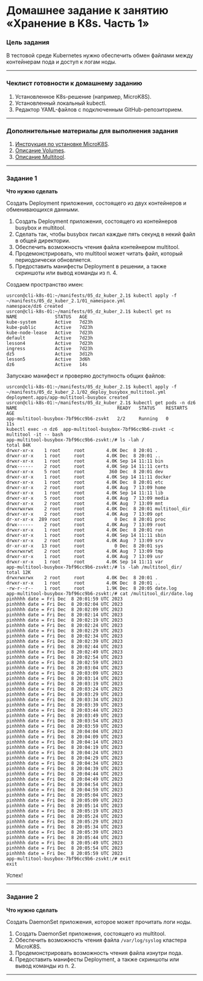 # Домашнее задание к занятию «Хранение в K8s. Часть 1»

### Цель задания

В тестовой среде Kubernetes нужно обеспечить обмен файлами между контейнерам пода и доступ к логам ноды.

------

### Чеклист готовности к домашнему заданию

1. Установленное K8s-решение (например, MicroK8S).
2. Установленный локальный kubectl.
3. Редактор YAML-файлов с подключенным GitHub-репозиторием.

------

### Дополнительные материалы для выполнения задания

1. [Инструкция по установке MicroK8S](https://microk8s.io/docs/getting-started).
2. [Описание Volumes](https://kubernetes.io/docs/concepts/storage/volumes/).
3. [Описание Multitool](https://github.com/wbitt/Network-MultiTool).

------

### Задание 1 

**Что нужно сделать**

Создать Deployment приложения, состоящего из двух контейнеров и обменивающихся данными.

1. Создать Deployment приложения, состоящего из контейнеров busybox и multitool.
2. Сделать так, чтобы busybox писал каждые пять секунд в некий файл в общей директории.
3. Обеспечить возможность чтения файла контейнером multitool.
4. Продемонстрировать, что multitool может читать файл, который периодоически обновляется.
5. Предоставить манифесты Deployment в решении, а также скриншоты или вывод команды из п. 4.

Создаем пространство имен:  
```
usrcon@cli-k8s-01:~/manifests/05_dz_kuber_2.1$ kubectl apply -f ~/manifests/05_dz_kuber_2.1/01_namespace.yml
namespace/dz6 created
usrcon@cli-k8s-01:~/manifests/05_dz_kuber_2.1$ kubectl get ns
NAME              STATUS   AGE
kube-system       Active   7d23h
kube-public       Active   7d23h
kube-node-lease   Active   7d23h
default           Active   7d23h
lesson4           Active   7d23h
ingress           Active   7d23h
dz5               Active   3d12h
lesson5           Active   3d6h
dz6               Active   14s
```

Запускаю манифест и проверяю доступность общих файлов:
```
usrcon@cli-k8s-01:~/manifests/05_dz_kuber_2.1$ kubectl apply -f ~/manifests/05_dz_kuber_2.1/02_deploy_busybox_multitool.yml
deployment.apps/app-multitool-busybox created
usrcon@cli-k8s-01:~/manifests/05_dz_kuber_2.1$ kubectl get pods -n dz6
NAME                                     READY   STATUS    RESTARTS   AGE
app-multitool-busybox-7bf96cc9b6-zsvkt   2/2     Running   0          11s
kubectl exec -n dz6  app-multitool-busybox-7bf96cc9b6-zsvkt -c multitool -it -- bash
app-multitool-busybox-7bf96cc9b6-zsvkt:/# ls -lah /
total 84K
drwxr-xr-x    1 root     root        4.0K Dec  8 20:01 .
drwxr-xr-x    1 root     root        4.0K Dec  8 20:01 ..
drwxr-xr-x    1 root     root        4.0K Sep 14 11:11 bin
drwx------    2 root     root        4.0K Sep 14 11:11 certs
drwxr-xr-x    5 root     root         360 Dec  8 20:01 dev
drwxr-xr-x    1 root     root        4.0K Sep 14 11:11 docker
drwxr-xr-x    1 root     root        4.0K Dec  8 20:01 etc
drwxr-xr-x    2 root     root        4.0K Aug  7 13:09 home
drwxr-xr-x    1 root     root        4.0K Sep 14 11:11 lib
drwxr-xr-x    5 root     root        4.0K Aug  7 13:09 media
drwxr-xr-x    2 root     root        4.0K Aug  7 13:09 mnt
drwxrwxrwx    2 root     root        4.0K Dec  8 20:01 multitool_dir
drwxr-xr-x    2 root     root        4.0K Aug  7 13:09 opt
dr-xr-xr-x  289 root     root           0 Dec  8 20:01 proc
drwx------    2 root     root        4.0K Aug  7 13:09 root
drwxr-xr-x    1 root     root        4.0K Dec  8 20:01 run
drwxr-xr-x    1 root     root        4.0K Sep 14 11:11 sbin
drwxr-xr-x    2 root     root        4.0K Aug  7 13:09 srv
dr-xr-xr-x   13 root     root           0 Dec  8 20:01 sys
drwxrwxrwt    2 root     root        4.0K Aug  7 13:09 tmp
drwxr-xr-x    1 root     root        4.0K Aug  7 13:09 usr
drwxr-xr-x    1 root     root        4.0K Sep 14 11:11 var
app-multitool-busybox-7bf96cc9b6-zsvkt:/# ls -lah /multitool_dir/
total 12K
drwxrwxrwx    2 root     root        4.0K Dec  8 20:01 .
drwxr-xr-x    1 root     root        4.0K Dec  8 20:01 ..
-rw-r--r--    1 root     root        1.9K Dec  8 20:05 date.log
app-multitool-busybox-7bf96cc9b6-zsvkt:/# cat /multitool_dir/date.log
pinhhhh date = Fri Dec  8 20:01:59 UTC 2023
pinhhhh date = Fri Dec  8 20:02:04 UTC 2023
pinhhhh date = Fri Dec  8 20:02:09 UTC 2023
pinhhhh date = Fri Dec  8 20:02:14 UTC 2023
pinhhhh date = Fri Dec  8 20:02:19 UTC 2023
pinhhhh date = Fri Dec  8 20:02:24 UTC 2023
pinhhhh date = Fri Dec  8 20:02:29 UTC 2023
pinhhhh date = Fri Dec  8 20:02:34 UTC 2023
pinhhhh date = Fri Dec  8 20:02:39 UTC 2023
pinhhhh date = Fri Dec  8 20:02:44 UTC 2023
pinhhhh date = Fri Dec  8 20:02:49 UTC 2023
pinhhhh date = Fri Dec  8 20:02:54 UTC 2023
pinhhhh date = Fri Dec  8 20:02:59 UTC 2023
pinhhhh date = Fri Dec  8 20:03:04 UTC 2023
pinhhhh date = Fri Dec  8 20:03:09 UTC 2023
pinhhhh date = Fri Dec  8 20:03:14 UTC 2023
pinhhhh date = Fri Dec  8 20:03:19 UTC 2023
pinhhhh date = Fri Dec  8 20:03:24 UTC 2023
pinhhhh date = Fri Dec  8 20:03:29 UTC 2023
pinhhhh date = Fri Dec  8 20:03:34 UTC 2023
pinhhhh date = Fri Dec  8 20:03:39 UTC 2023
pinhhhh date = Fri Dec  8 20:03:44 UTC 2023
pinhhhh date = Fri Dec  8 20:03:49 UTC 2023
pinhhhh date = Fri Dec  8 20:03:54 UTC 2023
pinhhhh date = Fri Dec  8 20:03:59 UTC 2023
pinhhhh date = Fri Dec  8 20:04:04 UTC 2023
pinhhhh date = Fri Dec  8 20:04:09 UTC 2023
pinhhhh date = Fri Dec  8 20:04:14 UTC 2023
pinhhhh date = Fri Dec  8 20:04:19 UTC 2023
pinhhhh date = Fri Dec  8 20:04:24 UTC 2023
pinhhhh date = Fri Dec  8 20:04:29 UTC 2023
pinhhhh date = Fri Dec  8 20:04:34 UTC 2023
pinhhhh date = Fri Dec  8 20:04:39 UTC 2023
pinhhhh date = Fri Dec  8 20:04:44 UTC 2023
pinhhhh date = Fri Dec  8 20:04:49 UTC 2023
pinhhhh date = Fri Dec  8 20:04:54 UTC 2023
pinhhhh date = Fri Dec  8 20:04:59 UTC 2023
pinhhhh date = Fri Dec  8 20:05:04 UTC 2023
pinhhhh date = Fri Dec  8 20:05:09 UTC 2023
pinhhhh date = Fri Dec  8 20:05:14 UTC 2023
pinhhhh date = Fri Dec  8 20:05:19 UTC 2023
pinhhhh date = Fri Dec  8 20:05:24 UTC 2023
pinhhhh date = Fri Dec  8 20:05:29 UTC 2023
pinhhhh date = Fri Dec  8 20:05:34 UTC 2023
pinhhhh date = Fri Dec  8 20:05:39 UTC 2023
pinhhhh date = Fri Dec  8 20:05:44 UTC 2023
pinhhhh date = Fri Dec  8 20:05:49 UTC 2023
pinhhhh date = Fri Dec  8 20:05:54 UTC 2023
pinhhhh date = Fri Dec  8 20:05:59 UTC 2023
app-multitool-busybox-7bf96cc9b6-zsvkt:/# exit
exit
```

Успех!

------

### Задание 2

**Что нужно сделать**

Создать DaemonSet приложения, которое может прочитать логи ноды.

1. Создать DaemonSet приложения, состоящего из multitool.
2. Обеспечить возможность чтения файла `/var/log/syslog` кластера MicroK8S.
3. Продемонстрировать возможность чтения файла изнутри пода.
4. Предоставить манифесты Deployment, а также скриншоты или вывод команды из п. 2.

------
